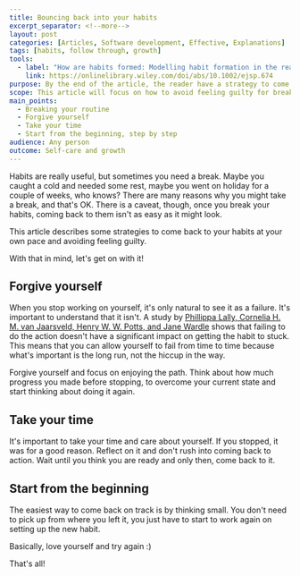 ```yaml
---
title: Bouncing back into your habits
excerpt_separator: <!--more-->
layout: post
categories: [Articles, Software development, Effective, Explanations]
tags: [habits, follow through, growth]
tools:
  - label: "How are habits formed: Modelling habit formation in the real world. Lally's et al"
    link: https://onlinelibrary.wiley.com/doi/abs/10.1002/ejsp.674
purpose: By the end of the article, the reader have a strategy to come back to their routine
scope: This article will focus on how to avoid feeling guilty for breaking your routine, and how to overcome whatever is stopping you from coming back to it
main_points:
  - Breaking your routine
  - Forgive yourself
  - Take your time
  - Start from the beginning, step by step
audience: Any person
outcome: Self-care and growth
---
```


Habits are really useful, but sometimes you need a break. Maybe you caught a cold and needed some rest, maybe you went on holiday for a couple of weeks, who knows? There are many reasons why you might take a break, and that's OK. There is a caveat, though, once you break your habits, coming back to them isn't as easy as it might look.

This article describes some strategies to come back to your habits at your own pace and avoiding feeling guilty.

With that in mind, let's get on with it!

<!--more-->

## Forgive yourself

When you stop working on yourself, it's only natural to see it as a failure. It's important to understand that it isn't. A study by [Phillippa Lally, Cornelia H. M. van Jaarsveld, Henry W. W. Potts, and Jane Wardle](https://onlinelibrary.wiley.com/doi/abs/10.1002/ejsp.674) shows that failing to do the action doesn't have a significant impact on getting the habit to stuck. This means that you can allow yourself to fail from time to time because what's important is the long run, not the hiccup in the way.

Forgive yourself and focus on enjoying the path. Think about how much progress you made before stopping, to overcome your current state and start thinking about doing it again.

## Take your time

It's important to take your time and care about yourself. If you stopped, it was for a good reason. Reflect on it and don't rush into coming back to action. Wait until you think you are ready and only then, come back to it.

## Start from the beginning

The easiest way to come back on track is by thinking small. You don't need to pick up from where you left it, you just have to start to work again on setting up the new habit.

Basically, love yourself and try again :)

That's all!
